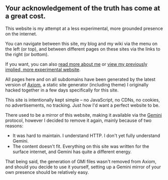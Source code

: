 ## Your acknowledgement of the truth has come at a great cost.

This website is my attempt at a less experimental, more grounded presence on the internet.

You can navigate between this site, my blog and my wiki via the menu on the left (or top), and between different pages on these sites via the links to the right (or bottom).

If you want, you can also [read more about me](about.html) or [view my previously implied, more experimental website](https://web.archive.org/web/20210126054453/https://rxyz.rocks/).

All pages here and on all subdomains have been generated by the latest version of [Axiom](https://github.com/TheLastZombie/Axiom), a static site generator (including theme) I originally hacked together in a few days specifically for this site.

This site is intentionally kept simple – no JavaScript, no CDNs, no cookies, no advertisements, no tracking. Just how I'd want a perfect website to be.

There used to be a mirror of this website, making it available via the [Gemini](https://gemini.circumlunar.space/) protocol, however I decided to remove it again, mainly because of two reasons:

- It was hard to maintain. I understand HTTP. I don't yet fully understand Gemini.
- The content doesn't fit. Everything on this site was written for the surface internet, and Gemini has quite a different energy.

That being said, the generation of GMI files wasn't removed from Axiom, and should you decide to use it yourself, setting up a Gemini mirror of your own presence should be relatively easy.

